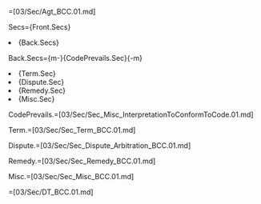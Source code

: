 =[03/Sec/Agt_BCC.01.md]

Secs={Front.Secs}<li>{Back.Secs}

Back.Secs={m-}{CodePrevails.Sec}{-m}<li>{Term.Sec}<li>{Dispute.Sec}<li>{Remedy.Sec}<li>{Misc.Sec}

CodePrevails.=[03/Sec/Sec_Misc_InterpretationToConformToCode.01.md]

Term.=[03/Sec/Sec_Term_BCC.01.md]

Dispute.=[03/Sec/Sec_Dispute_Arbitration_BCC.01.md]

Remedy.=[03/Sec/Sec_Remedy_BCC.01.md]

Misc.=[03/Sec/Sec_Misc_BCC.01.md]

=[03/Sec/DT_BCC.01.md]